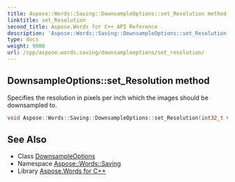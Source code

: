 ```yaml
---
title: Aspose::Words::Saving::DownsampleOptions::set_Resolution method
linktitle: set_Resolution
second_title: Aspose.Words for C++ API Reference
description: 'Aspose::Words::Saving::DownsampleOptions::set_Resolution method. Specifies the resolution in pixels per inch which the images should be downsampled to in C++.'
type: docs
weight: 9000
url: /cpp/aspose.words.saving/downsampleoptions/set_resolution/
---
```

## DownsampleOptions::set_Resolution method


Specifies the resolution in pixels per inch which the images should be downsampled to.

```cpp
void Aspose::Words::Saving::DownsampleOptions::set_Resolution(int32_t value)
```

## See Also

* Class [DownsampleOptions](../)
* Namespace [Aspose::Words::Saving](../../)
* Library [Aspose.Words for C++](../../../)
